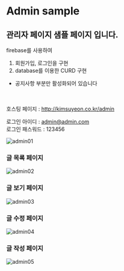 # Admin sample

## 관리자 페이지 샘플 페이지 입니다.

firebase를 사용하여<br> 
1. 회원가입, 로그인을 구현 <br>
2. database를 이용한 CURD 구현

- 공지사항 부분만 활성화되어 있습니다 <br>
<br><br>


호스팅 페이지 : http://kimsuyeon.co.kr/admin <br>

로그인 아이디 : admin@admin.com <br>
로그인 패스워드 : 123456

![admin01](https://user-images.githubusercontent.com/51283405/73731733-58d39700-477c-11ea-8ae7-f336765f3a2e.PNG)



### 글 목록 페이지
![admin02](https://user-images.githubusercontent.com/51283405/73734948-cf26c800-4781-11ea-9706-3a953cf765ad.PNG)

### 글 보기 페이지
![admin03](https://user-images.githubusercontent.com/51283405/73734952-d0f08b80-4781-11ea-9637-8e92446e1b31.PNG)

### 글 수정 페이지
![admin04](https://user-images.githubusercontent.com/51283405/73734955-d221b880-4781-11ea-97d8-d12c1e17f69f.PNG)

### 글 작성 페이지
![admin05](https://user-images.githubusercontent.com/51283405/73734962-d3eb7c00-4781-11ea-9f21-7187c91a7dd8.PNG)
